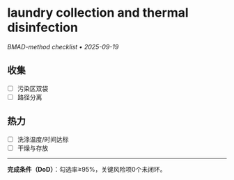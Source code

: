 # laundry collection and thermal disinfection

_BMAD-method checklist • 2025-09-19_

## 收集

- [ ] 污染区双袋
- [ ] 路径分离

## 热力

- [ ] 洗涤温度/时间达标
- [ ] 干燥与存放

---

**完成条件（DoD）**：勾选率≥95%，关键风险项0个未闭环。
